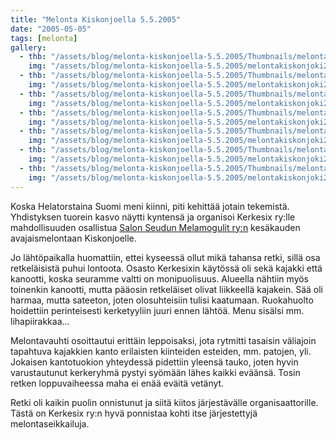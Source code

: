 ```yaml
---
title: "Melonta Kiskonjoella 5.5.2005"
date: "2005-05-05"
tags: [melonta]
gallery:
  - thb: "/assets/blog/melonta-kiskonjoella-5.5.2005/Thumbnails/melontakiskonjoki20050505_01b.jpg"
    img: "/assets/blog/melonta-kiskonjoella-5.5.2005/melontakiskonjoki20050505_01b.jpg"
  - thb: "/assets/blog/melonta-kiskonjoella-5.5.2005/Thumbnails/melontakiskonjoki20050505_02b.jpg"
    img: "/assets/blog/melonta-kiskonjoella-5.5.2005/melontakiskonjoki20050505_02b.jpg"
  - thb: "/assets/blog/melonta-kiskonjoella-5.5.2005/Thumbnails/melontakiskonjoki20050505_03b.jpg"
    img: "/assets/blog/melonta-kiskonjoella-5.5.2005/melontakiskonjoki20050505_03b.jpg"
  - thb: "/assets/blog/melonta-kiskonjoella-5.5.2005/Thumbnails/melontakiskonjoki20050505_04b.jpg"
    img: "/assets/blog/melonta-kiskonjoella-5.5.2005/melontakiskonjoki20050505_04b.jpg"
  - thb: "/assets/blog/melonta-kiskonjoella-5.5.2005/Thumbnails/melontakiskonjoki20050505_05b.jpg"
    img: "/assets/blog/melonta-kiskonjoella-5.5.2005/melontakiskonjoki20050505_05b.jpg"
  - thb: "/assets/blog/melonta-kiskonjoella-5.5.2005/Thumbnails/melontakiskonjoki20050505_06b.jpg"
    img: "/assets/blog/melonta-kiskonjoella-5.5.2005/melontakiskonjoki20050505_06b.jpg"
  - thb: "/assets/blog/melonta-kiskonjoella-5.5.2005/Thumbnails/melontakiskonjoki20050505_07b.jpg"
    img: "/assets/blog/melonta-kiskonjoella-5.5.2005/melontakiskonjoki20050505_07b.jpg"
---
```


Koska Helatorstaina Suomi meni kiinni, piti kehittää jotain tekemistä.
Yhdistyksen tuorein kasvo näytti kyntensä ja organisoi Kerkesix ry:lle
mahdollisuuden osallistua [Salon Seudun Melamogulit
ry:n](http://www.melamogulit.com/) kesäkauden
avajaismelontaan Kiskonjoelle.

Jo lähtöpaikalla huomattiin, ettei kyseessä ollut mikä tahansa retki,
sillä osa retkeläisistä puhui lontoota. Osasto Kerkesixin käytössä oli
sekä kajakki että kanootti, koska seuramme valtti on monipuolisuus.
Alueella nähtiin myös toinenkin kanootti, mutta pääosin retkeläiset
olivat liikkeellä kajakein. Sää oli harmaa, mutta sateeton, joten
olosuhteisiin tulisi kaatumaan. Ruokahuolto hoidettiin perinteisesti
kerketyyliin juuri ennen lähtöä. Menu sisälsi mm. lihapiirakkaa...

Melontavauhti osoittautui erittäin leppoisaksi, jota rytmitti tasaisin
väliajoin tapahtuva kajakkien kanto erilaisten kiinteiden esteiden, mm.
patojen, yli. Jokaisen kantotuokion yhteydessä pidettiin yleensä tauko,
joten hyvin varustautunut kerkeryhmä pystyi syömään lähes kaikki
eväänsä. Tosin retken loppuvaiheessa maha ei enää eväitä vetänyt.

Retki oli kaikin puolin onnistunut ja siitä kiitos järjestävälle
organisaattorille. Tästä on Kerkesix ry:n hyvä ponnistaa kohti itse
järjestettyjä melontaseikkailuja.
